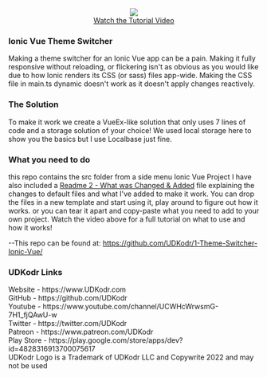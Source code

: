 <div align="center">
<a href="https://youtu.be/5BE3EksCj3c" rel="nofollow">
  <img src="https://i9.ytimg.com/vi/5BE3EksCj3c/mqdefault.jpg?v=62c4f86f&sqp=CMiflJYG&rs=AOn4CLApYEqlkCYLSM6XQ4XASxdOCsS0ig" style="max-width: 100%;">
  </br>Watch the Tutorial Video</a>
  </div>

<h3>Ionic Vue Theme Switcher</h3>
Making a theme switcher for an Ionic Vue app can be a pain. Making it fully responsive without reloading, or flickering isn't as obvious as you would like due to how Ionic renders its CSS (or sass) files app-wide. Making the CSS file in main.ts dynamic doesn't work as it doesn't apply changes reactively.

<h3>The Solution</h3>
To make it work we create a VueEx-like solution that only uses 7 lines of code and a storage solution of your choice! We used local storage here to show you the basics but I use Localbase just fine.

<h3>What you need to do</h3>
this repo contains the src folder from a side menu Ionic Vue Project
I have also included a <a href="/Readme 2 - What was Changed & Added.txt">Readme 2 - What was Changed & Added</a> file explaining the changes to default files and what I've added to make it work.
You can drop the files in a new template and start using it, play around to figure out how it works. or you can tear it apart and copy-paste what you need to add to your own project.
Watch the video above for a full tutorial on what to use and how it works!

--This repo can be found at:
https://github.com/UDKodr/1-Theme-Switcher-Ionic-Vue/

<h3>UDKodr Links</h3>
Website - https://www.UDKodr.com</br>
GitHub - https://github.com/UDKodr</br>
Youtube - https://www.youtube.com/channel/UCWHcWrwsmG-7H1_fjQAwU-w</br>
Twitter - https://twitter.com/UDKodr</br>
Patreon - https://www.patreon.com/UDKodr</br>
Play Store - https://play.google.com/store/apps/dev?id=4828316913700075617</br>
UDKodr Logo is a Trademark of UDKodr LLC and Copywrite 2022 and may not be used
